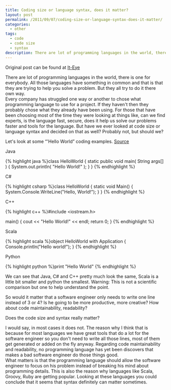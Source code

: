 ```yaml
---
title: Coding size or language syntax, does it matter?
layout: post
permalink: /2011/09/07/coding-size-or-language-syntax-does-it-matter/
categories:
  - other
tags:
  - code
  - code size
  - syntax
description: There are lot of programming languages in the world, there is one for everybody. All those languages have something in common and that is that they are trying to help you solve a problem. But they all try to do it there own way.  
---
```

Original post can be found at [It-Eye][1]

There are lot of programming languages in the world, there is one for everybody. All those languages have something in common and that is that they are trying to help you solve a problem. But they all try to do it there own way.  
Every company has struggled one way or another to chose what programming language to use for a project. If they haven't then they probably chose what they already have been using. For those that have been choosing most of the time they were looking at things like, can we find experts, is the language fast, secure, does it help us solve our problems faster and tools for the language. But have we ever looked at code size or language syntax and decided on that as well? Probably not, but should we? 

Let's look at some “'Hello World” coding examples. [Source][2]

Java

{% highlight java %}class HelloWorld {
  static public void main( String args[] ) {
    System.out.println( "Hello World!" );
  }
}
{% endhighlight %}

C#

{% highlight csharp %}class HelloWorld
{
    static void Main()
    {
        System.Console.WriteLine("Hello, World!");
    }
}
{% endhighlight %}

C++

{% highlight c++ %}#include <iostream.h>

main()
{
    cout << "Hello World!" << endl;
    return 0;
}
{% endhighlight %}

Scala

{% highlight scala %}object HelloWorld with Application {
     Console.println("Hello world!");
}
{% endhighlight %}

Python

{% highlight python %}print "Hello World"
{% endhighlight %}

We can see that Java, C# and C++ pretty much look the same, Scala is a little bit smaller and python the smallest. Warning: This is not a scientific comparison but one to help understand the point.

So would it matter that a software engineer only needs to write one line instead of 3 or 4? Is he going to be more productive, more creative? How about code maintainability, readability? 

Does the code size and syntax really matter? 

I would say, in most cases it does not. The reason why I think that is because for most languages we have great tools that do a lot for the software engineer so you don't need to write all those lines, most of them get generated or added on the fly anyway. Regarding code maintainability and readability, no programming language has yet been discovers that makes a bad software engineer do those things good.  
What matters is that the programming language should allow the software engineer to focus on his problem instead of breaking his mind about programming details. This is also the reason why languages like Scala, Groovy, Ruby are getting popular. Looking at these languages you could conclude that it seems that syntax definitely can matter sometimes.

 [1]: http://www.it-eye.nl/2011/09/07/coding-size-or-language-syntax-does-it-matter/
 [2]: http://www.roesler-ac.de/wolfram/hello.htm